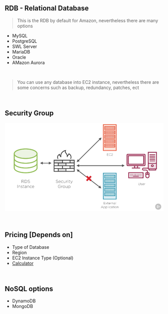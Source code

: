 
## RDB - Relational Database 

> This is the RDB by default for Amazon, nevertheless there are many options

* MySQL
* PostgreSQL
* SWL Server
* MariaDB
* Oracle
* AMazon Aurora


</br>


> You can use any database into EC2 instance, nevertheless there are some concerns such as backup, redundancy, patches, ect


</br>


## Security Group

![<img src="/Assets/rdb/rdb_securitygroup.png" width="80"/>](/Assets/rdb/rdb_securitygroup.png)

</br>

## Pricing [Depends on]
* Type of Database
* Region
* EC2 Instance Type (Optional)
* [Calculator](https://calculator.aws/#/)



</br>


## NoSQL options

* DynamoDB
* MongoDB


